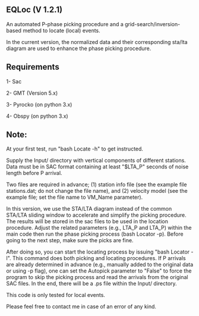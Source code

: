 EQLoc (V 1.2.1)
---------

An automated P-phase picking procedure and a grid-search/inversion-based method to locate (local) events. 

In the current version, the normalized data and their corresponding sta/lta diagram are used to enhance the phase picking procedure.


Requirements
------------

1- Sac

2- GMT (Version 5.x)

3- Pyrocko (on python 3.x)

4- Obspy (on python 3.x)


Note:
-----

At your first test, run "bash Locate -h" to get instructed.

Supply the Input/ directory with vertical components of different stations. Data must be in SAC format containing at least "$LTA_P" seconds of noise length before P arrival.

Two files are required in advance; (1) station info file (see the example file stations.dat; do not change the file name), and (2) velocity model (see the example file; set the file name to VM_Name parameter). 

In this version, we use the STA/LTA diagram instead of the common STA/LTA sliding window to accelerate and simplify the picking procedure. The results will be stored in the sac files to be used in the location procedure. Adjust the related parameters (e.g., LTA_P and LTA_P) within the main code then run the phase picking process (bash Locator -p). Before going to the next step, make sure the picks are fine.

After doing so, you can start the locating process by issuing "bash Locator -l". This command does both picking and locating procedures. If P arrivals are already determined in advance (e.g., manually added to the original data or using -p flag), one can set the Autopick parameter to "False" to force the program to skip the picking process and read the arrivals from the original SAC files. In the end, there will be a .ps file within the Input/ directory.

This code is only tested for local events.

Please feel free to contact me in case of an error of any kind.


